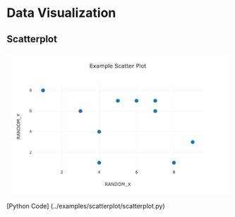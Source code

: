 # Data Visualization

## Scatterplot
![alt text](/examples/scatterplot/scatterplot.png)

[Python Code] (../examples/scatterplot/scatterplot.py)
